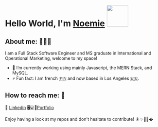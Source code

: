 # Hello World, I'm <a href="https://noemiegrau.github.io/react-portfolio/" target="_blank">Noemie</a>  <img src="https://camo.githubusercontent.com/b0fa06ee100360ae8811a115c133de7848891e3b/68747470733a2f2f6769746875622e6769746875626173736574732e636f6d2f696d616765732f6d6f6e612d776869737065722e676966" width="70" height="70" />


## About me:     👩🏽‍💻
I am a Full Stack Software Engineer and MS graduate in International and Operational Marketing, welcome to my space! <!-- I love to learn-->

<!-- Introduction paragraph -->


- 🔭 I’m currently working using mainly Javascript, the MERN Stack, and MySQL. 
- ⚡ Fun fact: I am french 🇫🇷  and now based in Los Angeles 🇺🇸.

## How to reach me:    💬

🤝 [Linkedin](https://www.linkedin.com/in/noemiegrau/)
🖥💻📍[Portfolio](https://noemiegrau.github.io/react-portfolio/)


Enjoy having a look at my repos and don't hesitate to contribute! 
☀️✨🌼🌸�
 

